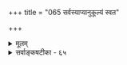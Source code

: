 +++
title = "065 सर्वस्याप्यानुकूल्यं स्वत"

+++
<details><summary>मूलम्</summary>

सर्वस्याप्यानुकूल्यं स्वत इह जगतो वासुदेवात्मकस्य व्यक्तिं तन्मुक्तिकाले भजति भवकृतज्ञानसङ्कोचहानेः ।  
प्राचीनप्रातिकूल्यक्रमविषयधिया नैष दुःख्येत्तदानीं प्रागप्येतत्स्वकर्मोपधिकृतभगवन्निग्रहैकप्रयुक्तम् ॥ ६५ ॥
</details>

<details><summary>सर्वाङ्कषटीका - ६५</summary>

एतत्सिद्धान्ते मुक्तिविषयेऽन्यामप्याशङ्कां परिहरतिसर्वस्येत्यादिना । मुक्तौ खलु ज्ञानं सर्वविषयमित्युक्तम् । तर्हि अस्मिन् जगति यद्यदस्ति, तत्सर्वमपि ते जानीयुरेव । इदं हि जगत् सुखदुःखमोहात्मकम्, त्रिगुणकार्यत्वात् । तदेतत्पश्यन्तो मुक्ताः स्वयमपि सुखदुःखमोहग्रस्ता भवेयुः । जानन्तोऽपि यद्युदासीनाः, तर्हि नृशंसा भवेयुः, अथवा सार्वात्म्यज्ञानशून्या भवेयुः । अतः आनन्दमयब्रह्मज्ञानेन यथानन्दी भवतीत्युच्यते, तथा दुःखादिदर्शनेन दुःखिनोऽपि भवेयुः । दुःखं यदि न जानीयुः, तर्हि सर्वज्ञत्वहानिः । दुःखमपि यदि सुखं जानीयुः, तर्हि अन्यथाज्ञानान्न ते मुक्ता भवेयुरिति 'उभयतः पाशा रज्जुः' इति चेत् - वासुदेवात्मकस्य सर्वस्यापि जगतः **इहापि** =संसारेऽपि आनुकूल्यमेव **स्वतः** = सहजः । तदेतदानुकुल्यम् सहजम् मुक्तिकाले भवकृतज्ञानसङ्कोचहाने **:** = कर्मकृतज्ञानसङ्कोचस्य संपूर्णतया निवृत्तेः **व्यक्तिम्** = अभिव्यक्तिं **भजति** = प्राप्नोति । वस्तुषु प्रतिकूलत्वज्ञानात् दुःखम्, अनुकूलत्वज्ञानाच्च सुखं भवतीति सर्वसंमतम्, अनुभवसिद्धञ्च । जगदिदं सर्वं ब्रह्मात्मकमिति 'सर्वं खल्विदं ब्रह्म' (छा.3-14 -1 ) ' इन्द्रियाणि मनो बुद्धिः सत्त्वं तेजो बलं धृतिः । वासुदेवात्मकान्याहुः क्षेत्रं क्षेत्रज्ञ एव च ॥' (म.भा. अनु. सहस्रनामाध्यायः) इत्यादिप्रमाणसिद्धम् । संसारदशायां कर्मणा ज्ञानस्य सङ्कचितत्वात् जगदिदं ब्रह्मात्मकं न पश्यति, अत एव दुःखमनुभवति । मुक्तौ तु कर्मणां निश्शेषनिवृत्त्या जगत्सर्वं ब्रह्मात्मकं पश्यतः प्रातिकुल्यज्ञानस्यैवाभावात् न दुःखप्रसक्तिः । प्रत्युतानुकूल्यज्ञानस्यैव सहजत्वात्सुखमेव भवति । अतो न दुःखलेशप्रसक्तिः ॥ 

ननु जगतः स्सुखदुःखमोहात्मकत्वं सर्वसंमतम् । प्रकृतिपरिणामस्वरूपं किलेदं जगत् । यदि सुखरूपतैव सहजा, दुःखस्वरूपत्वमौपाधिकमिति, तर्हि 'सर्वं दुःखम्' इति वदतो बौद्धस्य विप्रतिरूपं रूपान्तरमिति जगतस्सुखदुःखमोहात्मता त्यक्ता स्यादिति चेत्; अनुकूलत्वप्रतिकूलत्वे ह्यापेक्षिके इति संप्रतिपन्नम् । मुक्तो हि त्रिगुणातीतः, अलौकिकश्च । अत एव मुमुक्षुरपि लोकातीत इव । अत एव

[[314]] 

प्राचीनप्रातिकूल्यक्रमविषयधिया नैष दुःख्येत् तदानीं 

प्रागप्येतत् स्वकर्मोपधिकृतभगवन्निग्रहैकप्रयुक्तम् ॥65॥ 

'सर्वमेव दुःखं विवेकिनः' (यो. सू. 2-15 ) इति सूत्रेऽपि एवकारोऽयोगव्यवच्छेदे, न त्वन्ययोगव्यवच्छेदे । अतश्च जगतस्सुखदुःखमोहात्मकत्वं नापलपामः। परन्तु सर्वान्प्रति सर्वं नैकरूपम् । एवं सति मुक्तः यदि जगत्सर्वमनुकूलतया पश्यति, तर्हि मुक्तस्यापि भ्रान्तिरवर्जनीयेत्यापततीति चेत्, न । जगतस्सुखदुःखमोहात्मकत्वमपि संसारिजीवदृष्ट्यैव, न तु मुक्तदृष्ट्या । अन्यथा हि उक्तरीत्या 

• सर्वज्ञस्य परमात्मनोऽपि दुःखमनिवार्यं स्यात् । सुखदुःखादीनां हि कर्ममूलकत्वमेव सर्वसंमतम् । अतो न मुक्तानां दुःखप्रसक्तिः ॥ 

नन्वेवमपि मुक्ता अपीदानीम्, पूर्वं बद्धाः किलाभूवन्नेते । तदा तैर्नरकादि दुःखमप्यनुभूतं स्यात्किल । तदिदं ते मुक्त्यवस्थायां जानीयुर्न वा । यदि न जानीयुः, तर्हि सर्वज्ञत्वं न स्यात् । यदि जानीयुः, पूर्वानुभूतदुःखज्ञानात् दुःखमवर्जनीयम् । यदि तदप्यनुकूलं जानीयुः, तर्ह्यन्यथाज्ञानमवर्जनीयम् । अतः कस्समाधिरिति चेत्, तत्राह - प्राचीनेत्यादि । प्राचीनः यः प्रातिकूल्यस्य **क्रमः** = रीतिः तद्विषयया **धिया** = **ज्ञानेन** = पूर्वं यादृशरीत्या इदं जगत् दुःखहेतुरभूत् सा रीतिः नेदानीं परिवर्तयितुं शक्या, गतत्वादेव । तादृशज्ञानमिदानीमपि स्मर्येत किल मुक्तौ, तादृशेन ज्ञानेन **एषः** = मुक्तः **तदानीम्** = मुक्तिकाले न **दुःख्येत्** = न दुःखी भवेत् । कुतो न दुःख्येदित्यत्र - **प्रागपि** = पूर्वमपि **एतत्** = यादृशरीत्या दुःखहेतुत्वम्, तद्रीत्यादिकमपि; **स्वकर्मोपधिकृतभगवन्निग्रहैकप्रयुक्तम्** = स्वस्य यत् **कर्म** = पापमभूत्, तादृशोपाधिना कृतः यो भगवन्निग्रहः, तेनैवैकेन प्रयुक्तम् । 'एतत्' इति विशेष्यम् । मुक्ताः खलु सर्वज्ञाः । अतस्ते इदमपि जानन्त्येव, यत् दुःखहेतुरभूत्, तस्य दुःखहेतुत्वं न तद्वस्तुस्वरूपप्रयुक्तम्, किन्तु स्वकृतपापमूलकभगवन्निग्रहप्रयुक्तमित्येतदपि जानन्त्येव । मुक्तौ तु तादृशनिग्रहादीनामभावात्, तद्ज्ञाने सत्यपि तेन दुःखं न भवति । पित्तदोषवशात् पूर्वमनुभूतं क्षीरे तिक्तरसम्, पित्तनिवृत्त्यनन्तरं जानन्तो हि विवेकिनः- 'आः ! पूर्वमेतत् एतादृशदोषमूलम्' इति स्मरन्तः पुनस्तिक्तरसमनुभवेयुः किम् ? अतस्तेषां सर्वज्ञत्वमेव सर्वविधदुःखनिवृत्त्यौषधं भवतीति मुक्तानां न कदापि दुःखप्रसक्तिः । वस्तुतस्त्विदं सर्वमुक्तिस्वरूपस्येदानीं परिचयाभावात्, केवलबुद्धिकृतकल्पनाजालमात्रम्, 'न बुद्धिभेदं जनयेत्' इति न्यायेन मुग्धानां कृत इति मन्तव्यम् ॥ 

जानीयुर्वास्तवं तत्त्वं तेऽमी कुशलबुद्धयः । ये तु भाग्यवशप्रा प्तगुरुसेवादिवैभवाः ॥ 

लिए। MEEN 

अतो स्वहितेप्सुभिरेतादृशकाकदन्तपरीक्षादिभ्यो दूरे वर्तितव्यम्, मृदुमतिभिस्तु सुतराम् । धीरैस्तु 

केवलमङ्गलस्मरणेन साधनपरायणैर्भवितव्यम् ॥ 

कोय एते हैतुकैर्वादैः पूर्वमेव प्रतारिताः । तेषां कृते तु सत्तकाः, न तु भक्तजनान् प्रति ॥ 

यथा भक्तपराधीनो भगवान् सहतेऽखिलम् । तथैव मुग्धशिष्येषु वत्सला गुरवोऽप्यमी ॥ 

I 

[[315]] 

 

इदमत्राहत्य विचारयामः - स्वस्वरूपाविर्भाव एव मुक्तिरिति 'संपद्याविर्भावः' (ब्र.सू. 4-1- 1) इत्यत्राभिहितः इति सर्वसंमतम् । परं त्वत्र संपत्तिशब्दार्थः कीदृश इति किं जानासि ? सुषुप्तिमूर्च्छामरणादयोऽपि ब्रह्मसंपत्तिरूपा एव, सर्वत्र संपद्य, संपद्यते इत्यादिपदमेव श्रूयते । यद्यपि ब्रह्मसंपत्तिस्तास्वप्यस्ति, किन्तु लये तारतम्यं वर्तत एव । अतस्तासां मुक्तिरूपत्वं नास्ति । तदपेक्षया विलक्षणो देशविशेषावच्छेदेन जायमानो लय एव पूर्णमुक्तिः इति जानीमः । परं तु देशविशेषपदस्यापि सूक्ष्मोऽर्थो वर्तत एवेति कति जना जानन्ति ? अत्रैव वर्तते महान् सूक्ष्मोऽर्थः । मरणस्यापि संपत्तिरूपत्वेऽपि, कर्मणां संपूर्णक्षयाभावान्न तेषां मुक्तित्वमितिवत्, पौराणिकप्रक्रियया विरजानदीतरण एव सर्वबन्धक्षयेऽपि न पूर्णा मुक्तिः, किन्तु पर्यङ्कारोहणानन्तरमेवेति ‘तदापीतेस्संसारव्यपदेशात्' (ब्र.सू. 4-2-8) इत्यत्र श्रीभाष्ये देशविशेषपदेन सूच्यत इति किं जानासि ? एतदवस्थायामन्योऽपि कश्चन केशः । शरीरत्यागकाल एव सर्वकर्मक्षयेऽपि विरजानदीतरणानन्तरमेव प्रकृतिसंबन्धलयः, यतस्तदानीमेवाप्राकृतमानवकरस्पर्शात् तन्निवृत्तिरिति वदन्ति । एवं सर्वबन्धक्षयेऽपि पर्यारोहणात्पूर्वकाले संपूर्णमुक्तिर्नास्ति चेत्, तदानीन्तनावस्थानां नाम किम्? मुक्तिरित्येवेति चेत्, तर्हि पर्यङ्कारोहणापेक्षा किमर्था ? मुक्तिरेव परं तु पर्यङ्कारोहणादेव संपूर्णा इति चेत्, तर्हि मुक्तावपि किम् अवस्थाभेदास्सन्ति? 

FOB 

वेदार्थसंग्रहे हि परमपदशब्दः देशविशेषस्य, दिव्यात्मस्वरूपस्य, परमात्मनश्च साधारण इत्यभिहितम् । वैकुण्ठपदमपि तादृशमेव । सहस्रनामसु तत्पदं दृश्यते । यस्य गतिर्न कुण्ठिता स वैकुण्ठः ॥ 

शब्दश्रवणमात्रेण सन्तोष्टव्यं कदापि न । अन्नश्रवणमात्रेण बुभुक्षा किं निवर्तते ॥ 

मोक्षोऽपि लयपदार्थेऽन्तर्भवतीति सर्वसंमतम् । लयपदं हि सुषुप्तेरारभ्य मोक्षपर्यन्तं प्रयुज्यते । अतश्च लयो बहुविधः । एतेषां परस्परतारतम्यमतिदुर्ग्रहम् । शरीरत्यागरूपमरणमपि गाढलय एव । मुक्तिकालिकस्थितिरपि लयविशेषरूपैव । तत्रापि स्वरूपाविर्भावः कीदृशः स्यात् ? शरीरादुत्क्रान्तिवेलायामेव सर्वकर्मणां क्षयः, अथापि न स्वरूपाविर्भावस्तदैव । किन्तु विरजानद्यतिक्रमणम्, पर्यङ्कारोहणम् इति क्रमो वर्ण्यते, शरीरादुत्कान्तेरारभ्य विरजानदीतरणपर्यन्ता एका स्थितिः । ततः पर्यङ्कारोहणपर्यन्तमन्यादृशी स्थितिः । एवञ्च लयपदार्थः कियान् दुर्गहो जातः ? तर्हि मुक्तावपि किं पर्वभेदास्सन्ति? 

किं कुर्मः श्रीभाष्यकारा एवान्वगृह्णस्तथेति चेत्, अहमल्पप्रज्ञः किं कुर्याम् ? सर्वेऽपि वयमल्पप्रज्ञा एव । अथापि समये सर्वज्ञा इव कियद्वदामः । अथापि किञ्चिद्वदामि तदनुग्रहात् । प्रथममिदमवधीयताम्पर्यङ्कविद्या श्रुतिसिद्धा श्रीशङ्कराचार्यसंमता च । सत्यम् । अपरविद्याफलं तदिति चेत् ॥ 

ज्ञायतां प्रथमं स्वात्मस्वरूपमितरत्ततः । किमभाषन्त ते स्वैरम् ? ब्रूयाः स्पष्टं विना भयम् ॥ अत्रैव पतिता यूयमहङ्काराद्भ्रमान्धसि । सुलभा सापि मुक्तिः किं त्वद्दृष्ट्यैव विचिन्त्यताम् ॥ 

न स्वैरमुच्यते । ' तदापीतेः' इति सूत्रणात्तथोक्तमिति चेत्, अपीतिः लयः । आ **अपीतिः** = आपीतिरिति खलु समासः । आ **इत्यभिव्याप्तिः** = अभितो व्याप्तिः । ततश्च संपूर्णलय इति लयेऽपि तारतम्यमस्त्येव । 

 

[[316]] 

तारतम्यमिति नार्थः । यतो अन्येन मुक्तेन साकमेव तारतम्यं चिन्तनीयम् । तत्तु नास्त्येवेति चेत्, तर्हि सोपानभेदाः, दशाभेदा वा स्युरेव । अतश्च लयोऽपि न सकृदित्यवगम्यताम् । देशविशेषापेक्षा किमर्थेति तर्हि 'तमसः परस्तात्' इत्यादौ दिग्देशकालेष्वस्तादेर्दर्शनात् देशविशेषकालविशेषापेक्षाऽनिवार्या चेत्, कीदृशो देश : ? कीदृशः कालः ? इत्यप्युच्यताम् । तदेवोच्यते पर्यङ्कारोहणकाल इतीति चेत्- 

पुराणप्रक्रियां त्यक्त्वा तथा सङ्केतभीरुताम् । सत्यैकनिष्ठस्सन् ब्रूहि गूढमन्तर्गतं रहः ॥ संकेतभीतिरहितं मुमुक्षं वर्णयत्ययम् (स.त्र. सा) । आचार्यसिंहः कियता धैर्येणेदं स उक्तवान् ॥ किं ब्रूयास्त्वं वत्स ! साधो ! संकेतात् बिभ्यसे कथम् । कष्टं जानामि ते वत्स ! नैव त्वां पीडयाम्यहम् ॥ पश्यन्त्वमत्सराः सर्वेऽप्यध्यात्मं कियदद्भुतम् । कियद्वा सुन्दरं सूक्ष्मं कियद्वा गहनं तथा ॥ आ अपीतिरापीतिः इति चेद्विग्रहो मतः । कति आ योजनीयं स्यात्, किं ज्ञातुं शक्यते वद । शत‘आ’योजनेप्येतत् आपीतिरिति तत्पदम् । तथैव स्यादेकरूपं कथं वाऽर्थस्य निर्णयः ॥ परापरब्रह्मभेदो विद्याभेदोऽथवा ततः । बौद्धोपच्छन्दनायैव केषाञ्चिदिति गृह्यताम् ॥ भयादशक्त्या संकेतादात्मवञ्चनयापि वा । नोदासितव्यः स्वात्मा हि सर्वेषां स्वहितेप्सुनाम् ॥ स एव खलु जानीयात् सर्वज्ञः पुरुषोत्तमः । तमृतेऽन्यो न कोऽप्यस्ति धीरः कश्चित्पुमानिह ॥ कथं चिदूहितुं शक्यमतिसूक्ष्ममनीषिभिः । दृष्टान्तद्वारतः किञ्चित्पश्यामस्तमिहाद्भुतम् ॥ 

तथाहि— ‘यथा नद्यःस्यन्दमानास्समुद्रेऽस्तं गच्छन्ति नामरूपे विहाय । तथा विद्वान्नामरूपाद्विमुक्तः परात्परं पुरुषमुपैति दिव्यम् ॥' (मुं. 3-2-8 ) इति हि भगवती श्रुतिः । नदी यत्र समुद्रेण मिलति, तत् नदीमुखमुच्यते । 'जीवन्मुक्ति' पदानङ्गीकारेऽपि विषयदृष्ट्या साऽवस्थाङ्गीक्रियत एव। 'मुक्ता इवात्र मुनयः ' (श. दू.31) इति वेदान्तसिंहस्य वचनमत्र द्रष्टव्यम् । नद्याः लवणसमुद्रे लये लवणरसव्याप्तिर्नद्यां किञ्चिद्दूरपर्यन्तवत्, मुक्तस्यामृतसागरे लयेऽप्यमृतत्वव्याप्तिरपि जीवे पूर्वमेव तथैव भवेत् । अत एव 'अथ मर्त्योऽमृतो भवत्यत्र ब्रह्म समश्नुते ॥' इत्यमृतत्वमत्रापि वक्ति । अत्रापि प्रतिपदं सूक्ष्मं तारतम्यं वर्तत एवेत्यवगन्तव्यम् । एवमेव सागरं प्रविष्टाया अपि महानद्याः न सकृत्संपूर्णलयो भवेत्, क्रमेणैव संपूर्णलावण्यप्राप्तिः । अत एव 'यो कामो निष्काम आप्तकाम आत्मकामः' (बृ.6-4-6) इति बहूनि पदानि योज्यन्ते ॥ 

अत एव घटाकाशदृष्टान्तः, घटानाशो तदाकाशलय इत्यादिकं कल्पनामात्रम् ॥ इतोऽपि बहु वक्तव्यं न लभ्येरन् पदानि हि । मूकेन भवितव्यं स्यादतोऽलमियदेव हि ॥ ततश्च कति वाऽऽपीतेराकारान् योजयिष्यसि । भवानेव प्रमाणं स्यात् नाहं शक्नोमि कीर्तितुम् ॥ एतेन सर्वे व्याख्याताः शेषमप्यूह्यतां स्वतः । घटाकाशादिदृष्टान्तोऽतिस्थूलो नात्र युज्यते ॥ सबन्धोऽत्यन्तगाढो हि स्याच्छरीरशरीरिणोः । ओतप्रोतौ हि तौ प्रक्तावविनाभावरूपतः ॥ अन्यदप्यत्र वक्ष्यामि शक्यं चेद्वत्स ! चिन्तय । मनुष्याणां सहस्रेष्वित्याद्यं हि भगवद्वचः ॥ व्याख्यानं तस्य भगवद्रामानुजमुनीरितम् । वाक्यत्रयात्मकं तच कुत इत्यपि चिन्त्यताम् ॥ वाक्यं तृतीयं गहनं कियद्वेत्यपि चिन्त्यताम् । को वा ज्ञातुं हि प्रभवत्येतत्तत्त्वं समग्रतः ॥ 

[[317]] 

[नित्यसूरिसद्भावः ] 

 

[[136]]. 

अन्ये चानादिशुद्धाः श्रुतिसमधिगताः सूरयः सन्त्यसङ्ख्याः 

कर्माभावादनादेर्न तु भवति कदाऽप्येषु संसारबन्धः । 

वृथा पङ्कीः पठित्वा च चर्चाः कृत्वार्थवञ्चिताः । को लाभो लब्ध एतावत्कालेनेति विचिन्त्यताम् ॥ कियद्गहनता पश्य, 'तत्त्वतः' पदकीर्तने । तथैव चा 'पीति' पदे गांभीर्यं पश्य भीकरम् ॥ प्रपत्तिः स्यादेक एवोपायः सर्वशरीरिणाम् । सापि वा स्यात्कथं न्वेषामहङ्कारार्दितात्मनाम् । असिधाराव्रतं ह्येषा ब्रह्मास्त्रं वा भयावहम् । ततोऽपि वाऽतिगहनमध्यात्मं नैव संशयः ॥ पण्डितान् प्रार्थये सर्वान् द्रष्टुं पण्डितलक्षणम् । 'यस्य सर्वे समारंभाः कामसंकल्पवर्जिताः ॥ ज्ञानाग्निदग्धकर्माणं तमाहुः पण्डितं बुधाः ॥' इत्याह भगवान् व्यक्तं सर्वेषां हितचिन्तया । यावद्द्द्रुतं जाग्रति ते तावत् क्षेमो भविष्यति । तेषां चापीतरेषां च नूनं नैवात्र सशयः ॥ लक्ष्मणार्यस्य हृदयं ज्ञायतां तत्कृपाबलात् । तस्याचार्यस्य हृदयं दभ्रमेवात्र दर्शितम् ॥ समये विस्तरेणैतद्दर्शयिष्ये यथामति । यदीच्छति स आचार्यः समयोऽथ निरीक्ष्यताम् ॥ किन्तु भारो महानस्ति पण्डितानां विशेषतः । तेऽप्यात्मवञ्चकाः स्युश्चेत् का गतिर्हा ! दयानिधे ! । उद्धरास्मान्, स्वशक्त्यैव वात्सल्यात् भक्तवत्सल ! न जानीमो गतिं चान्यां त्वामृते करुणानिधे ! ॥ 

1 

अत्यन्तमवधेयोऽयं विषयः - 'संपद्याविर्भावः' इति परमात्मसंपत्त्या स्वस्वरूपाविर्भावोऽभिहितः । स च किंरूप इति प्रश्ने अविभागेन दृष्टत्वाधिकरणे 'अहं ब्रह्मास्मि' इत्यनुभवरूपः इति च निर्णीतम् । इयमेवान्तिमावस्था परिपूर्णविकासरूपा । ब्रह्मसंपत्तेः सुषुप्तिमरणादौ सत्त्वेऽपि सा संपत्तिरसंबोधत्वरूपा; अत एव कर्मशेषस्य सत्त्वात्, पुनरावृत्तिरनिवार्या । मुक्तौ त्वनावृत्तिः प्रतिपाद्यते । एवं सति संकल्पाद्यधिकरणानां प्रसक्तिः का? ‘अनावृत्तिश्शब्दात्' इति सूत्रेणैव शास्त्रं समापनीयमासीत् । प्रलये जीवानामचिदविशेषस्थित्या एतद्दशाया अपुरुषार्थत्वात्, पुरुषार्थसाधकशरीरदानाय सृष्ट्यादिकमावश्यकम् । मुक्तेस्तु निरतिशयानन्दरूपत्वात्, अवाप्तसमस्तकामस्य तस्याप्तव्यं किमस्ति ? एवं सति स यदि पितृलोककामो भवति..... स्त्रीलोककामो भवति' इत्यादीनां प्रसक्तिः का? लीलारूपमेव सर्वमिति चेत्, जगत्सृष्टेरेव लीलारूपत्वं वर्ण्यते, न तु मुक्तेः । किञ्च तत्रोपरि स्त्र्यन्नपानादिकामा अपि प्रतिपाद्यन्ते । कथं निर्वाह : ? मुण्डकेऽपि 'यं यं लोकं मनसा संविभाति' । (मुं. 3-1-10 ) इत्यादिवैभवमात्मज्ञानां श्रूयते । कथमेषां निर्वाहः ? 

" 

1 

कियद्वा कष्टमध्यात्मं गाढं पश्यन्त्वमत्सराः । कियत्यो वा समस्याः स्युः किमेषां स्यात्सदुत्तरम् ॥ सविशेषब्रह्मवादे सर्वं संगच्छते त्विदम् । नान्यस्मिन्निति सत्सङ्गात् ज्ञायतां सत्यमद्भुतम् ॥ शब्दं तु दूरतस्त्यक्त्वा शक्नुमो यदि चिन्तितुम् । तं सर्वसाक्षिणं साक्षीकृत्य त्वन्विष्यतां रहः ॥ ६५ ॥
</details>
